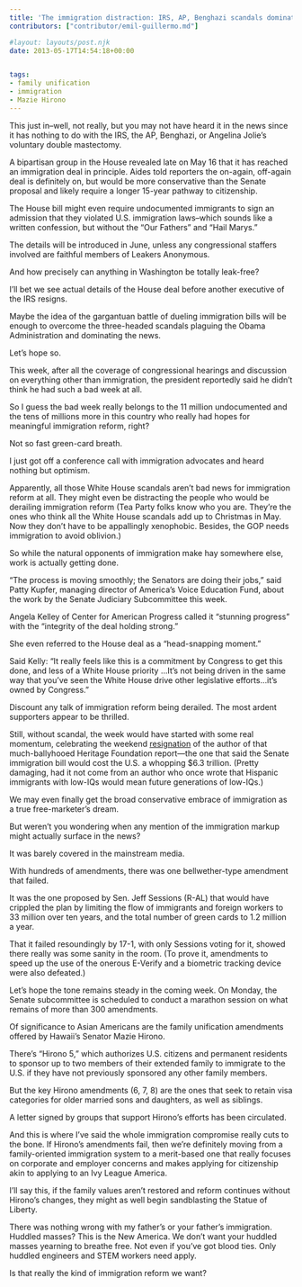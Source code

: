```yaml
---
title: 'The immigration distraction: IRS, AP, Benghazi scandals dominate news, but advocates remain optimistic'
contributors: ["contributor/emil-guillermo.md"]

#layout: layouts/post.njk
date: 2013-05-17T14:54:18+00:00


tags:
- family unification
- immigration
- Mazie Hirono
---
```


This just in–well, not really, but you may not have heard it in the news since
it has nothing to do with the IRS, the AP, Benghazi, or Angelina Jolie’s
voluntary double mastectomy.

A bipartisan group in the House revealed late on May 16 that it has reached an
immigration deal in principle. Aides told reporters the on-again, off-again deal
is definitely on, but would be more conservative than the Senate proposal and
likely require a longer 15-year pathway to citizenship.

The House bill might even require undocumented immigrants to sign an admission
that they violated U.S. immigration laws–which sounds like a written confession,
but without the “Our Fathers” and “Hail Marys.”

The details will be introduced in June, unless any congressional staffers
involved are faithful members of Leakers Anonymous.

And how precisely can anything in Washington be totally leak-free?

I’ll bet we see actual details of the House deal before another executive of the
IRS resigns.

Maybe the idea of the gargantuan battle of dueling immigration bills will be
enough to overcome the three-headed scandals plaguing the Obama Administration
and dominating the news.

Let’s hope so.

This week, after all the coverage of congressional hearings and discussion on
everything other than immigration, the president reportedly said he didn’t think
he had such a bad week at all.

So I guess the bad week really belongs to the 11 million undocumented and the
tens of millions more in this country who really had hopes for meaningful
immigration reform, right?

Not so fast green-card breath.

I just got off a conference call with immigration advocates and heard nothing
but optimism.

Apparently, all those White House scandals aren’t bad news for immigration
reform at all. They might even be distracting the people who would be derailing
immigration reform (Tea Party folks know who you are. They’re the ones who think
all the White House scandals add up to Christmas in May. Now they don’t have to
be appallingly xenophobic. Besides, the GOP needs immigration to avoid
oblivion.)

So while the natural opponents of immigration make hay somewhere else, work is
actually getting done.

“The process is moving smoothly; the Senators are doing their jobs,” said Patty
Kupfer, managing director of America’s Voice Education Fund, about the work by
the Senate Judiciary Subcommittee this week.

Angela Kelley of Center for American Progress called it “stunning progress” with
the “integrity of the deal holding strong.”

She even referred to the House deal as a “head-snapping moment.”

Said Kelly: “It really feels like this is a commitment by Congress to get this
done, and less of a White House priority …It’s not being driven in the same way
that you’ve seen the White House drive other legislative efforts…it’s owned by
Congress.”

Discount any talk of immigration reform being derailed. The most ardent
supporters appear to be thrilled.

Still, without scandal, the week would have started with some real momentum,
celebrating the weekend
[resignation](https://www.washingtonpost.com/blogs/post-politics/wp/2013/05/10/jason-richwine-resigns-from-heritage-foundation/)
of the author of that much-ballyhooed Heritage Foundation report—the one that
said the Senate immigration bill would cost the U.S. a whopping $6.3 trillion.
(Pretty damaging, had it not come from an author who once wrote that Hispanic
immigrants with low-IQs would mean future generations of low-IQs.)

We may even finally get the broad conservative embrace of immigration as a true
free-marketer’s dream.

But weren’t you wondering when any mention of the immigration markup might
actually surface in the news?

It was barely covered in the mainstream media.

With hundreds of amendments, there was one bellwether-type amendment that
failed.

It was the one proposed by Sen. Jeff Sessions (R-AL) that would have crippled
the plan by limiting the flow of immigrants and foreign workers to 33 million
over ten years, and the total number of green cards to 1.2 million a year.

That it failed resoundingly by 17-1, with only Sessions voting for it, showed
there really was some sanity in the room. (To prove it, amendments to speed up
the use of the onerous E-Verify and a biometric tracking device were also
defeated.)

Let’s hope the tone remains steady in the coming week. On Monday, the Senate
subcommittee is scheduled to conduct a marathon session on what remains of more
than 300 amendments.

Of significance to Asian Americans are the family unification amendments offered
by Hawaii’s Senator Mazie Hirono.

There’s “Hirono 5,” which authorizes U.S. citizens and permanent residents to
sponsor up to two members of their extended family to immigrate to the U.S. if
they have not previously sponsored any other family members.

But the key Hirono amendments (6, 7, 8) are the ones that seek to retain visa
categories for older married sons and daughters, as well as siblings.

A letter signed by groups that support Hirono’s efforts has been circulated.

And this is where I’ve said the whole immigration compromise really cuts to the
bone. If Hirono’s amendments fail, then we’re definitely moving from a
family-oriented immigration system to a merit-based one that really focuses on
corporate and employer concerns and makes applying for citizenship akin to
applying to an Ivy League America.

I’ll say this, if the family values aren’t restored and reform continues without
Hirono’s changes, they might as well begin sandblasting the Statue of Liberty.

There was nothing wrong with my father’s or your father’s immigration. Huddled
masses? This is the New America. We don’t want your huddled masses yearning to
breathe free. Not even if you’ve got blood ties. Only huddled engineers and STEM
workers need apply.

Is that really the kind of immigration reform we want?
